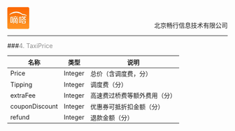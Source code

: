 <div align="center">
<img src="../dida.jpg" height="50" width="50" align="left">
<br><p align="right">北京畅行信息技术有限公司</p>
</div>


---

###<font color=#8E8E8E >4. TaxiPrice</font>

| 名称              | 类型                 | 说明                                                                                |
|-------------------|----------------------|-------------------------------------------------------------------------------------|
| Price             | Integer              | 总价（含调度费，分）                                                                |
| Tipping           | Integer              | 调度费（分）                                                                        |
| extraFee          | Integer              | 高速费过桥费等额外费用（分）                                                        |
| couponDiscount    | Integer              | 优惠券可抵折扣金额（分）                                                            |
| refund            | Integer              | 退款金额（分）                                                                      |



